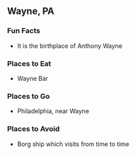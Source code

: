 ## Wayne, PA

### Fun Facts
  - It is the birthplace of Anthony Wayne

### Places to Eat
   - Wayne Bar

### Places to Go
  - Philadelphia, near Wayne

### Places to Avoid
  - Borg ship which visits from time to time
